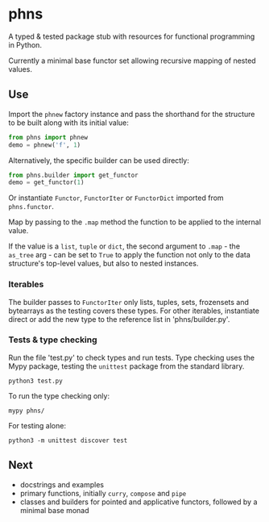 # phns

A typed & tested package stub with resources for functional programming in Python.

Currently a minimal base functor set allowing recursive mapping of nested values.

## Use

Import the `phnew` factory instance and pass the shorthand for the structure to be built along with its initial value:

```python
from phns import phnew
demo = phnew('f', 1)
```

Alternatively, the specific builder can be used directly:

```python
from phns.builder import get_functor
demo = get_functor(1)
```

Or instantiate `Functor`, `FunctorIter` or `FunctorDict` imported from `phns.functor`.

Map by passing to the `.map` method the function to be applied to the internal value.

If the value is a `list`, `tuple` or `dict`, the second argument to `.map` - the `as_tree` arg - can be set to `True` to apply the function not only to the data structure's top-level values, but also to nested instances.

### Iterables

The builder passes to `FunctorIter` only lists, tuples, sets, frozensets and bytearrays as the testing covers these types. For other iterables, instantiate direct or add the new type to the reference list in 'phns/builder.py'.

### Tests & type checking

Run the file 'test.py' to check types and run tests. Type checking uses the Mypy package, testing the `unittest` package from the standard library.

```shell
python3 test.py
```

To run the type checking only:

```shell
mypy phns/
```

For testing alone:

```shell
python3 -m unittest discover test
```

## Next

- docstrings and examples
- primary functions, initially `curry`, `compose` and `pipe`
- classes and builders for pointed and applicative functors, followed by a minimal base monad
